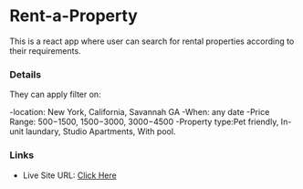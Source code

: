  # Rent-a-Property


This is a react app where user can search for rental properties according to their requirements.


### Details

They can apply filter on:


-location: New York, California, Savannah GA
-When: any date
-Price Range: $500-$1500, $1500-$3000, $3000-$4500
-Property type:Pet friendly, In-unit laundary, Studio Apartments, With pool.



### Links

- Live Site URL: [Click Here](https://rent-a-property-eosin.vercel.app/)